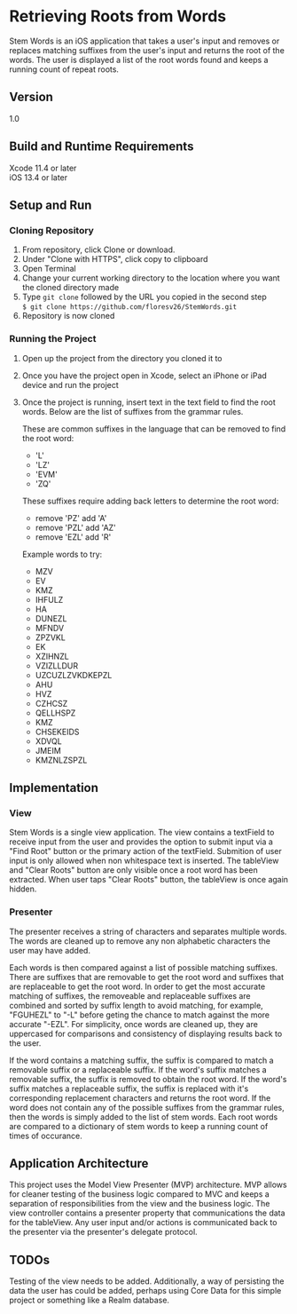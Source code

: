#  Retrieving Roots from Words

Stem Words is an iOS application that takes a user's input and removes or replaces matching suffixes from the user's input and returns the root of the words. The user is displayed a list of the root words found and keeps a running count of repeat roots. 

## Version

1.0

## Build and Runtime Requirements

Xcode 11.4 or later  
iOS 13.4 or later

## Setup and Run 

### Cloning Repository

1. From repository, click Clone or download.
2. Under "Clone with HTTPS", click copy to clipboard
3. Open Terminal
4. Change your current working directory to the location where you want the cloned directory made
5. Type `git clone` followed by the URL you copied in the second step  
    `$ git clone https://github.com/floresv26/StemWords.git`
6. Repository is now cloned

### Running the Project

1. Open up the project from the directory you cloned it to
2. Once you have the project open in Xcode, select an iPhone or iPad device and run the project
3. Once the project is running, insert text in the text field to find the root words. Below are the list of suffixes from the grammar rules. 

    These are common suffixes in the language that can be removed to find the root word:
    - 'L'
    - 'LZ'
    - 'EVM'
    - 'ZQ'
    
    These suffixes require adding back letters to determine the root word: 
    - remove 'PZ' add 'A'
    - remove 'PZL' add 'AZ'
    - remove 'EZL' add 'R'
    
    Example words to try:
    - MZV
    - EV
    - KMZ
    - IHFULZ
    - HA
    - DUNEZL
    - MFNDV
    - ZPZVKL
    - EK
    - XZIHNZL
    - VZIZLLDUR
    - UZCUZLZVKDKEPZL
    - AHU
    - HVZ
    - CZHCSZ
    - QELLHSPZ
    - KMZ
    - CHSEKEIDS
    - XDVQL
    - JMEIM
    - KMZNLZSPZL

## Implementation

### View

Stem Words is a single view application. The view contains a textField to receive input from the user and provides the option to submit input via a "Find Root" button or the primary action of the textField. Submition of user input is only allowed when non whitespace text is inserted. The tableView and "Clear Roots" button are only visible once a root word has been extracted. When user taps "Clear Roots" button, the tableView is once again hidden.

### Presenter

The presenter receives a string of characters and separates multiple words. The words are cleaned up to remove any non alphabetic characters the user may have added.

Each words is then compared against a list of possible matching suffixes. There are suffixes that are removable to get the root word and suffixes that are replaceable to get the root word. In order to get the most accurate matching of suffixes, the removeable and replaceable suffixes are combined and sorted by suffix length to avoid matching, for example, "FGUHEZL" to "-L" before geting the chance to match against the more accurate "-EZL". For simplicity, once words are cleaned up, they are uppercased for comparisons and consistency of displaying results back to the user.

If the word contains a matching suffix, the suffix is compared to match a removable suffix or a replaceable suffix. If the word's suffix matches a removable suffix, the suffix is removed to obtain the root word. If the word's suffix matches a replaceable suffix, the suffix is replaced with it's corresponding replacement characters and returns the root word. If the word does not contain any of the possible suffixes from the grammar rules, then the words is simply added to the list of stem words. Each root words are compared to a dictionary of stem words to keep a running count of times of occurance.

## Application Architecture

This project uses the Model View Presenter (MVP) architecture. MVP allows for cleaner testing of the business logic compared to MVC and keeps a separation of responsibilities from the view and the business logic. The view controller contains a presenter property that communications the data for the tableView. Any user input and/or actions is communicated back to the presenter via the presenter's delegate protocol.

## TODOs

Testing of the view needs to be added. Additionally, a way of persisting the data the user has could be added, perhaps using Core Data for this simple project or something like a Realm database.

